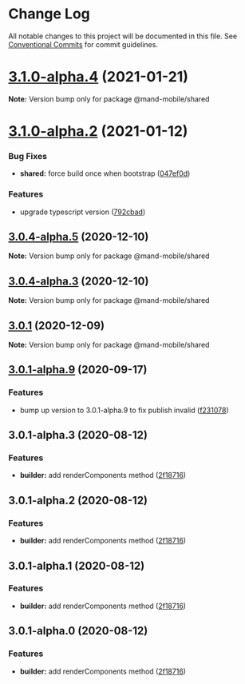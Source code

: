 # Change Log

All notable changes to this project will be documented in this file.
See [Conventional Commits](https://conventionalcommits.org) for commit guidelines.

# [3.1.0-alpha.4](https://github.com/mand-mobile/mand-mobile-next/compare/v3.1.0-alpha.3...v3.1.0-alpha.4) (2021-01-21)

**Note:** Version bump only for package @mand-mobile/shared





# [3.1.0-alpha.2](https://github.com/mand-mobile/mand-mobile-next/compare/v3.1.0-alpha.1...v3.1.0-alpha.2) (2021-01-12)


### Bug Fixes

* **shared:** force build once when bootstrap ([047ef0d](https://github.com/mand-mobile/mand-mobile-next/commit/047ef0d7960c061bd4e8a0069c8c3bf73748f9d2))


### Features

* upgrade typescript version ([792cbad](https://github.com/mand-mobile/mand-mobile-next/commit/792cbad3de3be5827697040245583949c51950e7))





## [3.0.4-alpha.5](https://github.com/mand-mobile/mand-mobile-next/compare/v3.0.4-alpha.3...v3.0.4-alpha.5) (2020-12-10)

**Note:** Version bump only for package @mand-mobile/shared





## [3.0.4-alpha.3](https://github.com/mand-mobile/mand-mobile-next/compare/v3.0.4-alpha.2...v3.0.4-alpha.3) (2020-12-10)

**Note:** Version bump only for package @mand-mobile/shared





## [3.0.1](https://github.com/mand-mobile/mand-mobile-next/compare/v3.0.1-alpha.9...v3.0.1) (2020-12-09)

**Note:** Version bump only for package @mand-mobile/shared





## [3.0.1-alpha.9](https://github.com/mand-mobile/mand-mobile-next/compare/v3.0.1-alpha.8...v3.0.1-alpha.9) (2020-09-17)


### Features

* bump up version to 3.0.1-alpha.9 to fix publish invalid ([f231078](https://github.com/mand-mobile/mand-mobile-next/commit/f231078574e747803fa297e4be792994c7fc7b71))





## 3.0.1-alpha.3 (2020-08-12)


### Features

* **builder:** add renderComponents method ([2f18716](https://github.com/mand-mobile/mand-mobile-next/commit/2f1871675f856b90bca31e25f80ce47258595d00))





## 3.0.1-alpha.2 (2020-08-12)


### Features

* **builder:** add renderComponents method ([2f18716](https://github.com/mand-mobile/mand-mobile-next/commit/2f1871675f856b90bca31e25f80ce47258595d00))





## 3.0.1-alpha.1 (2020-08-12)


### Features

* **builder:** add renderComponents method ([2f18716](https://github.com/mand-mobile/mand-mobile-next/commit/2f1871675f856b90bca31e25f80ce47258595d00))





## 3.0.1-alpha.0 (2020-08-12)


### Features

* **builder:** add renderComponents method ([2f18716](https://github.com/mand-mobile/mand-mobile-next/commit/2f1871675f856b90bca31e25f80ce47258595d00))
